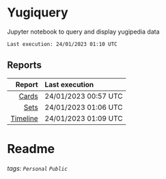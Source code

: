 # Yugiquery
Jupyter notebook to query and display yugipedia data

    Last execution: 24/01/2023 01:10 UTC

## Reports

|                    Report | Last execution       |
| -------------------------:|:-------------------- |
|       [Cards](Cards.html) | 24/01/2023 00:57 UTC |
|         [Sets](Sets.html) | 24/01/2023 01:06 UTC |
| [Timeline](Timeline.html) | 24/01/2023 01:09 UTC |


# Readme

###### tags: `Personal` `Public`
